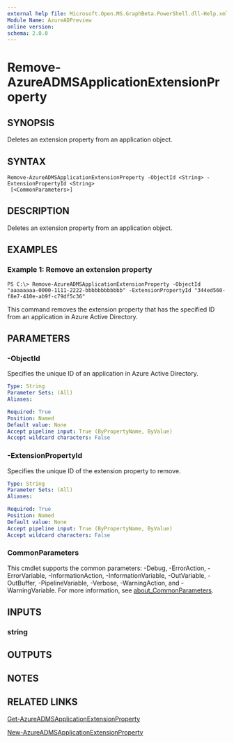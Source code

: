 ```yaml
---
external help file: Microsoft.Open.MS.GraphBeta.PowerShell.dll-Help.xml
Module Name: AzureADPreview
online version:
schema: 2.0.0
---
```


# Remove-AzureADMSApplicationExtensionProperty

## SYNOPSIS
Deletes an extension property from an application object.

## SYNTAX

```
Remove-AzureADMSApplicationExtensionProperty -ObjectId <String> -ExtensionPropertyId <String>
 [<CommonParameters>]
```

## DESCRIPTION
Deletes an extension property from an application object.

## EXAMPLES

### Example 1: Remove an extension property
```
PS C:\> Remove-AzureADMSApplicationExtensionProperty -ObjectId "aaaaaaaa-0000-1111-2222-bbbbbbbbbbbb" -ExtensionPropertyId "344ed560-f8e7-410e-ab9f-c79df5c36"
```

This command removes the extension property that has the specified ID from an application in Azure Active Directory.

## PARAMETERS

### -ObjectId
Specifies the unique ID of an application in Azure Active Directory.

```yaml
Type: String
Parameter Sets: (All)
Aliases:

Required: True
Position: Named
Default value: None
Accept pipeline input: True (ByPropertyName, ByValue)
Accept wildcard characters: False
```

### -ExtensionPropertyId
Specifies the unique ID of the extension property to remove.

```yaml
Type: String
Parameter Sets: (All)
Aliases:

Required: True
Position: Named
Default value: None
Accept pipeline input: True (ByPropertyName, ByValue)
Accept wildcard characters: False
```

### CommonParameters
This cmdlet supports the common parameters: -Debug, -ErrorAction, -ErrorVariable, -InformationAction, -InformationVariable, -OutVariable, -OutBuffer, -PipelineVariable, -Verbose, -WarningAction, and -WarningVariable. For more information, see [about_CommonParameters](http://go.microsoft.com/fwlink/?LinkID=113216).

## INPUTS

### string
## OUTPUTS

## NOTES

## RELATED LINKS

[Get-AzureADMSApplicationExtensionProperty]()

[New-AzureADMSApplicationExtensionProperty]()
